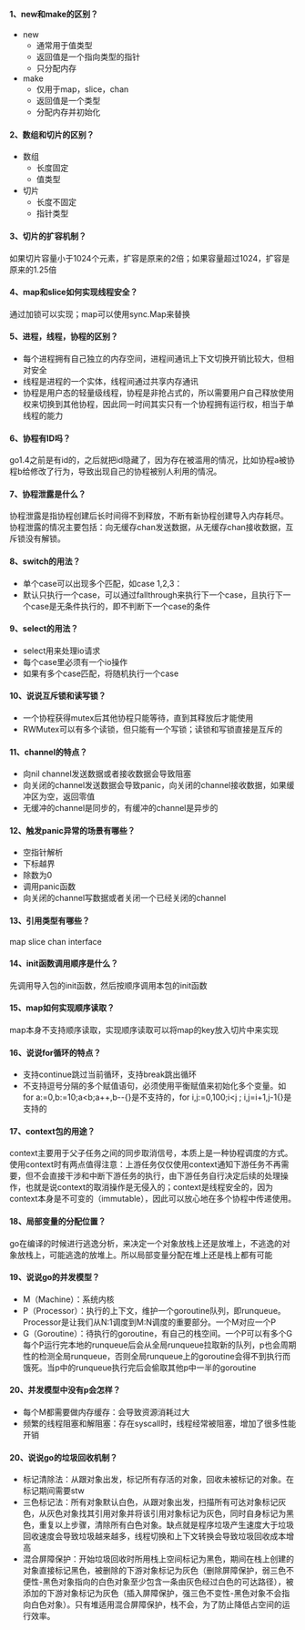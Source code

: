 #### 1、new和make的区别？
* new
  - 通常用于值类型
  - 返回值是一个指向类型的指针
  - 只分配内存
* make
  - 仅用于map，slice，chan
  - 返回值是一个类型
  - 分配内存并初始化
#### 2、数组和切片的区别？
* 数组
  - 长度固定
  - 值类型
* 切片
  - 长度不固定
  - 指针类型
#### 3、切片的扩容机制？
如果切片容量小于1024个元素，扩容是原来的2倍；如果容量超过1024，扩容是原来的1.25倍
#### 4、map和slice如何实现线程安全？
通过加锁可以实现；map可以使用sync.Map来替换
#### 5、进程，线程，协程的区别？
* 每个进程拥有自己独立的内存空间，进程间通讯上下文切换开销比较大，但相对安全
* 线程是进程的一个实体，线程间通过共享内存通讯
* 协程是用户态的轻量级线程，协程是非抢占式的，所以需要用户自己释放使用权来切换到其他协程，因此同一时间其实只有一个协程拥有运行权，相当于单线程的能力
#### 6、协程有ID吗？
go1.4之前是有id的，之后就把id隐藏了，因为存在被滥用的情况，比如协程a被协程b给修改了行为，导致出现自己的协程被别人利用的情况。
#### 7、协程泄露是什么？
协程泄露是指协程创建后长时间得不到释放，不断有新协程创建导入内存耗尽。
协程泄露的情况主要包括：向无缓存chan发送数据，从无缓存chan接收数据，互斥锁没有解锁。
#### 8、switch的用法？
* 单个case可以出现多个匹配，如case 1,2,3：
* 默认只执行一个case，可以通过fallthrough来执行下一个case，且执行下一个case是无条件执行的，即不判断下一个case的条件
#### 9、select的用法？
* select用来处理io请求
* 每个case里必须有一个io操作
* 如果有多个case匹配，将随机执行一个case
#### 10、说说互斥锁和读写锁？
* 一个协程获得mutex后其他协程只能等待，直到其释放后才能使用
* RWMutex可以有多个读锁，但只能有一个写锁；读锁和写锁直接是互斥的
#### 11、channel的特点？
* 向nil channel发送数据或者接收数据会导致阻塞
* 向关闭的channel发送数据会导致panic，向关闭的channel接收数据，如果缓冲区为空，返回零值
* 无缓冲的channel是同步的，有缓冲的channel是异步的
#### 12、触发panic异常的场景有哪些？
* 空指针解析
* 下标越界
* 除数为0
* 调用panic函数
* 向关闭的channel写数据或者关闭一个已经关闭的channel
#### 13、引用类型有哪些？
map slice chan interface
#### 14、init函数调用顺序是什么？
先调用导入包的init函数，然后按顺序调用本包的init函数
#### 15、map如何实现顺序读取？
map本身不支持顺序读取，实现顺序读取可以将map的key放入切片中来实现
#### 16、说说for循环的特点？
* 支持continue跳过当前循环，支持break跳出循环
* 不支持逗号分隔的多个赋值语句，必须使用平衡赋值来初始化多个变量。如for a:=0,b:=10;a<b;a++,b--{}是不支持的，for i,j:=0,100;i<j ; i,j=i+1,j-1{}是支持的
#### 17、context包的用途？
context主要用于父子任务之间的同步取消信号，本质上是一种协程调度的方式。使用context时有两点值得注意：上游任务仅仅使用context通知下游任务不再需要，但不会直接干涉和中断下游任务的执行，由下游任务自行决定后续的处理操作，也就是说context的取消操作是无侵入的；context是线程安全的，因为context本身是不可变的（immutable），因此可以放心地在多个协程中传递使用。
#### 18、局部变量的分配位置？
go在编译的时候进行逃逸分析，来决定一个对象放栈上还是放堆上，不逃逸的对象放栈上，可能逃逸的放堆上。所以局部变量分配在堆上还是栈上都有可能
#### 19、说说go的并发模型？
* M（Machine）：系统内核
* P（Processor）：执行的上下文，维护一个goroutine队列，即runqueue。Processor是让我们从N:1调度到M:N调度的重要部分。一个M对应一个P
* G（Goroutine）：待执行的goroutine，有自己的栈空间。一个P可以有多个G
每个P运行完本地的runqueue后会从全局runqueue拉取新的队列，p也会周期性的检测全局runqueue，否则全局runqueue上的goroutine会得不到执行而饿死。当p中的runqueue执行完后会偷取其他p中一半的goroutine
#### 20、并发模型中没有p会怎样？
* 每个M都需要做内存缓存：会导致资源消耗过大
* 频繁的线程阻塞和解阻塞：存在syscall时，线程经常被阻塞，增加了很多性能开销
#### 20、说说go的垃圾回收机制？
* 标记清除法：从跟对象出发，标记所有存活的对象，回收未被标记的对象。在标记期间需要stw
* 三色标记法：所有对象默认白色，从跟对象出发，扫描所有可达对象标记灰色，从灰色对象找其引用对象并将该引用对象标记为灰色，同时自身标记为黑色，重复以上步骤，清除所有白色对象。缺点就是程序垃圾产生速度大于垃圾回收速度会导致垃圾越来越多，线程切换和上下文转换会导致垃圾回收成本增高
* 混合屏障保护：开始垃圾回收时所用栈上空间标记为黑色，期间在栈上创建的对象直接标记黑色，被删除的下游对象标记为灰色（删除屏障保护，弱三色不便性-黑色对象指向的白色对象至少包含一条由灰色经过白色的可达路径），被添加的下游对象标记为灰色（插入屏障保护，强三色不变性-黑色对象不会指向白色对象）。只有堆适用混合屏障保护，栈不会，为了防止降低占空间的运行效率。
